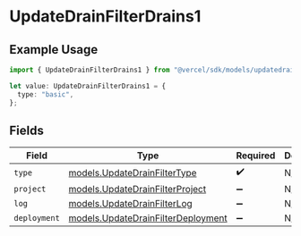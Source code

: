 # UpdateDrainFilterDrains1

## Example Usage

```typescript
import { UpdateDrainFilterDrains1 } from "@vercel/sdk/models/updatedrainop.js";

let value: UpdateDrainFilterDrains1 = {
  type: "basic",
};
```

## Fields

| Field                                                                          | Type                                                                           | Required                                                                       | Description                                                                    |
| ------------------------------------------------------------------------------ | ------------------------------------------------------------------------------ | ------------------------------------------------------------------------------ | ------------------------------------------------------------------------------ |
| `type`                                                                         | [models.UpdateDrainFilterType](../models/updatedrainfiltertype.md)             | :heavy_check_mark:                                                             | N/A                                                                            |
| `project`                                                                      | [models.UpdateDrainFilterProject](../models/updatedrainfilterproject.md)       | :heavy_minus_sign:                                                             | N/A                                                                            |
| `log`                                                                          | [models.UpdateDrainFilterLog](../models/updatedrainfilterlog.md)               | :heavy_minus_sign:                                                             | N/A                                                                            |
| `deployment`                                                                   | [models.UpdateDrainFilterDeployment](../models/updatedrainfilterdeployment.md) | :heavy_minus_sign:                                                             | N/A                                                                            |